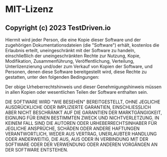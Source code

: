 # MIT-Lizenz

## Copyright (c) 2023 TestDriven.io

Hiermit wird jeder Person, die eine Kopie dieser Software und der zugehörigen Dokumentationsdateien (die "Software") erhält, kostenlos die Erlaubnis erteilt, uneingeschränkt mit der Software zu handeln, einschließlich der uneingeschränkten Rechte zur Nutzung, Kopie, Modifikation, Zusammenführung, Veröffentlichung, Verteilung, Unterlizenzierung und/oder zum Verkauf von Kopien der Software, und Personen, denen diese Software bereitgestellt wird, diese Rechte zu gestatten, unter den folgenden Bedingungen:

Der obige Urheberrechtshinweis und dieser Genehmigungshinweis müssen in allen Kopien oder wesentlichen Teilen der Software enthalten sein.

DIE SOFTWARE WIRD "WIE BESEHEN" BEREITGESTELLT, OHNE JEGLICHE AUSDRÜCKLICHE ODER IMPLIZIERTE GARANTIEN, EINSCHLIESSLICH ABER NICHT BESCHRÄNKT AUF DIE GARANTIEN DER MARKTGÄNGIGKEIT, EIGNUNG FÜR EINEN BESTIMMTEN ZWECK UND NICHTVERLETZUNG. IN KEINEM FALL SIND DIE AUTOREN ODER URHEBERRECHTSINHABER FÜR JEGLICHE ANSPRÜCHE, SCHÄDEN ODER ANDERE HAFTUNGEN VERANTWORTLICH, WEDER AUS VERTRAG, UNERLAUBTER HANDLUNG ODER ANDERWEITIG, DIE AUS, AUS ODER IN VERBINDUNG MIT DER SOFTWARE ODER DER VERWENDUNG ODER ANDEREN VORGÄNGEN AN DER SOFTWARE ENTSTEHEN.

